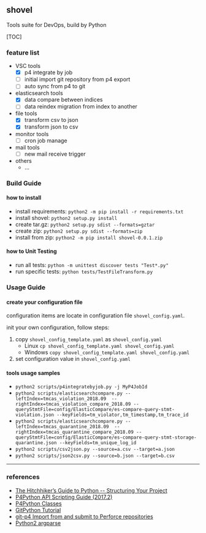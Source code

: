 ## shovel
Tools suite for DevOps, build by Python

[TOC]


### feature list

- VSC tools
  - [x] p4 integrate by job
  - [ ] initial import git repository from p4 export
  - [ ] auto sync from p4 to git
- elasticsearch tools
  - [x] data compare between indices
  - [ ] data reindex migration from index to another
- file tools
  - [x] transform csv to json
  - [x] transform json to csv
- monitor tools
  - [ ] cron job manage
- mail tools
  - [ ] new mail receive trigger
- others
  - ...


### Build Guide

#### how to install

- install requirements: `python2 -m pip install -r requirements.txt`
- install shovel: `python2 setup.py install`
- create tar.gz: `python2 setup.py sdist --formats=gztar`
- create zip: `python2 setup.py sdist --formats=zip`
- install from zip: `python2 -m pip install shovel-0.0.1.zip`

#### how to Unit Testing
- run all tests: `python -m unittest discover tests "Test*.py"`
- run specific tests: `python tests/TestFileTransform.py`

### Usage Guide

#### create your configuration file

configuration items are locate in configuration file `shovel_config.yaml`. 

init your own configuration, follow steps:
1. copy `shovel_config_template.yaml` as `shovel_config.yaml`
    - Linux `cp shovel_config_template.yaml shovel_config.yaml`
    - Windows `copy shovel_config_template.yaml shovel_config.yaml`
2. set configuration value in `shovel_config.yaml`

#### tools usage samples

- `python2 scripts/p4integratebyjob.py -j MyP4JobId`
- `python2 scripts/elasticsearchcompare.py --leftIndex=tmcas_violation_2018.09  --rightIndex=tmcas_violation_compare_2018.09 --queryStmtFile=config/ElasticCompare/es-compare-query-stmt-violation.json --keyFields=tm_violator,tm_timestamp,tm_trace_id`
- `python2 scripts/elasticsearchcompare.py --leftIndex=tmcas_quarantine_2018.09  --rightIndex=tmcas_quarantine_compare_2018.09 --queryStmtFile=config/ElasticCompare/es-compare-query-stmt-storage-quarantine.json --keyFields=tm_unique_log_id`
- `python2 scripts/csv2json.py --source=a.csv --target=a.json`
- `python2 scripts/json2csv.py --source=b.json --target=b.csv`


---

### references

- [The Hitchhiker’s Guide to Python -- Structuring Your Project](https://docs.python-guide.org/writing/structure/)
- [P4Python API Scripting Guide (2017.2)](https://www.perforce.com/perforce/doc.current/manuals/p4python/index.html)
- [P4Python Classes](https://www.perforce.com/perforce/doc.current/manuals/p4python/index.html#P4Python/python.classes.html%3FTocPath%3DP4Python%7CP4Python%2520Classes%7C_____0)
- [GitPython Tutorial](https://gitpython.readthedocs.io/en/stable/tutorial.html)
- [git-p4 Import from and submit to Perforce repositories](https://git-scm.com/docs/git-p4)
- [Python2 argparse](https://docs.python.org/2/library/argparse.html)
